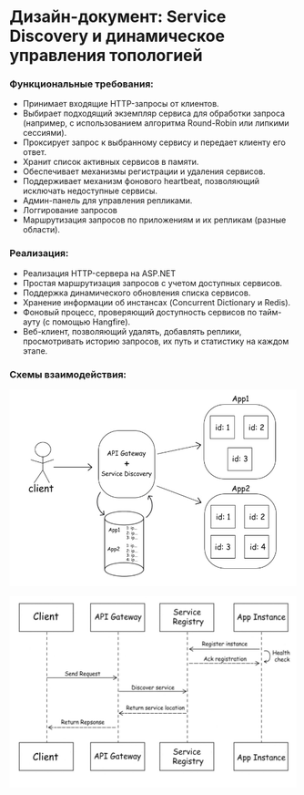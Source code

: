 # Дизайн-документ: Service Discovery и динамическое управления топологией

### Функциональные требования:
- Принимает входящие HTTP-запросы от клиентов.
- Выбирает подходящий экземпляр сервиса для обработки запроса (например, с использованием алгоритма Round-Robin или липкими сессиями).
- Проксирует запрос к выбранному сервису и передает клиенту его ответ.
- Хранит список активных сервисов в памяти.
- Обеспечивает механизмы регистрации и удаления сервисов.
- Поддерживает механизм фонового heartbeat, позволяющий исключать недоступные сервисы.
- Админ-панель для управления репликами.  
- Логгирование запросов
- Маршрутизация запросов по приложениям и их репликам (разные области).

### Реализация:
- Реализация HTTP-сервера на ASP.NET
- Простая маршрутизация запросов с учетом доступных сервисов.
- Поддержка динамического обновления списка сервисов.
- Хранение информации об инстансах (Concurrent Dictionary и Redis).
- Фоновый процесс, проверяющий доступность сервисов по тайм-ауту (с помощью Hangfire).
- Веб-клиент, позволяющий удалять, добавлять реплики, просмотривать историю запросов, их путь и статистику на каждом этапе. 

### Схемы взаимодействия:

![Схема 1](scheme.jpg)

![Схема 2](scheme2.jpg)